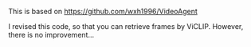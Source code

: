 This is based on https://github.com/wxh1996/VideoAgent

I revised this code, so that you can retrieve frames by ViCLIP.
However, there is no improvement...


